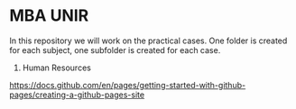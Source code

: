 # MBA UNIR

In this repository we will work on the practical cases. One folder is created for each subject, one subfolder is created for each case.

01. Human Resources


https://docs.github.com/en/pages/getting-started-with-github-pages/creating-a-github-pages-site 
